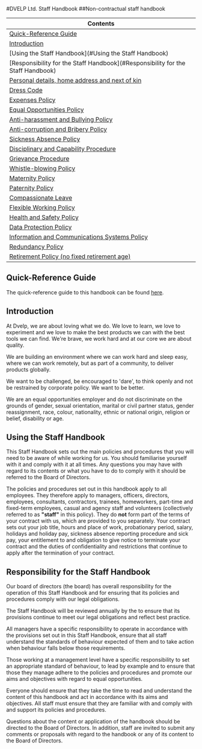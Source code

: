 #DVELP Ltd. Staff Handbook
##Non-contractual staff handbook



| Contents        |
| --- |
| [Quick-Reference Guide](README.md)        |
| [Introduction](#Introduction)        |
| [Using the Staff Handbook](#Using the Staff Handbook)        |
| [Responsibility for the Staff Handbook](#Responsibility for the Staff Handbook)        |
| [Personal details, home address and next of kin](HR/personal-details.md)|
| [Dress Code](HR/dress-code.md)|
| [Expenses Policy](HR/expenses-policy.md)        |
| [Equal Opportunities Policy](HR/equal-opportunities.md)        |
| [Anti-harassment and Bullying Policy](Best%20Practice/anti-harassment.md)|
| [Anti-corruption and Bribery Policy](Best%20Practice/anti-corruption.md)|
| [Sickness Absence Policy](HR/absence.md)|
| [Disciplinary and Capability Procedure](HR/disciplinary-procedure.md)        |
| [Grievance Procedure](HR/grievance-procedure.md)|
| [Whistle-blowing Policy](Best%20Practice/whistle-blowing-policy.md)|
| [Maternity Policy](HR/maternity-policy.md)|
| [Paternity Policy](HR/paternity-policy.md)|
| [Compassionate Leave](HR/compassionate-leave.md)|
| [Flexible Working Policy](HR/flexible-working-policy.md)|
| [Health and Safety Policy](Best%20Practice/health-and-safety-policy.md)|
| [Data Protection Policy](Data%20Security/data-protection-policy.md)|
| [Information and Communications Systems Policy](Data%20Security/info-communication-policy.md)|
| [Redundancy Policy](HR/redundancy-policy.md)|
| [Retirement Policy (no fixed retirement age)](HR/retirement-policy.md)|


## Quick-Reference Guide 
The quick-reference guide to this handbook can be found [here](README.md).

## Introduction

At Dvelp, we are about loving what we do. We love to learn, we love to experiment and we love to make the best products we can with the best tools we can find. We&#39;re brave, we work hard and at our core we are about quality.

We are building an environment where we can work hard and sleep easy, where we can work remotely, but as part of a community, to deliver products globally.

We want to be challenged, be encouraged to &#39;dare&#39;, to think openly and not be restrained by corporate policy.  We want to be better.

We are an equal opportunities employer and do not discriminate on the grounds of gender, sexual orientation, marital or civil partner status, gender reassignment, race, colour, nationality, ethnic or national origin, religion or belief, disability or age.

## Using the Staff Handbook

This Staff Handbook sets out the main policies and procedures that you will need to be aware of while working for us. You should familiarise yourself with it and comply with it at all times. Any questions you may have with regard to its contents or what you have to do to comply with it should be referred to the Board of Directors.

The policies and procedures set out in this handbook apply to all employees.  They therefore apply to managers, officers, directors, employees, consultants, contractors, trainees, homeworkers, part-time and fixed-term employees, casual and agency staff and volunteers (collectively referred to as **&quot;staff&quot;** in this policy). They do **not** form part of the terms of your contract with us, which are provided to you separately.  Your contract sets out your job title, hours and place of work, probationary period, salary, holidays and holiday pay, sickness absence reporting procedure and sick pay, your entitlement to and obligation to give notice to terminate your contract and the duties of confidentiality and restrictions that continue to apply after the termination of your contract.

## Responsibility for the Staff Handbook

Our board of directors (the board) has overall responsibility for the operation of this Staff Handbook and for ensuring that its policies and procedures comply with our legal obligations.

The Staff Handbook will be reviewed annually by the to ensure that its provisions continue to meet our legal obligations and reflect best practice.

All managers have a specific responsibility to operate in accordance with the provisions set out in this Staff Handbook, ensure that all staff understand the standards of behaviour expected of them and to take action when behaviour falls below those requirements.

Those working at a management level have a specific responsibility to set an appropriate standard of behaviour, to lead by example and to ensure that those they manage adhere to the policies and procedures and promote our aims and objectives with regard to equal opportunities.

Everyone should ensure that they take the time to read and understand the content of this handbook and act in accordance with its aims and objectives.  All staff must ensure that they are familiar with and comply with and support its policies and procedures.

Questions about the content or application of the handbook should be directed to the Board of Directors. In addition, staff are invited to submit any comments or proposals with regard to the handbook or any of its content to the Board of Directors.